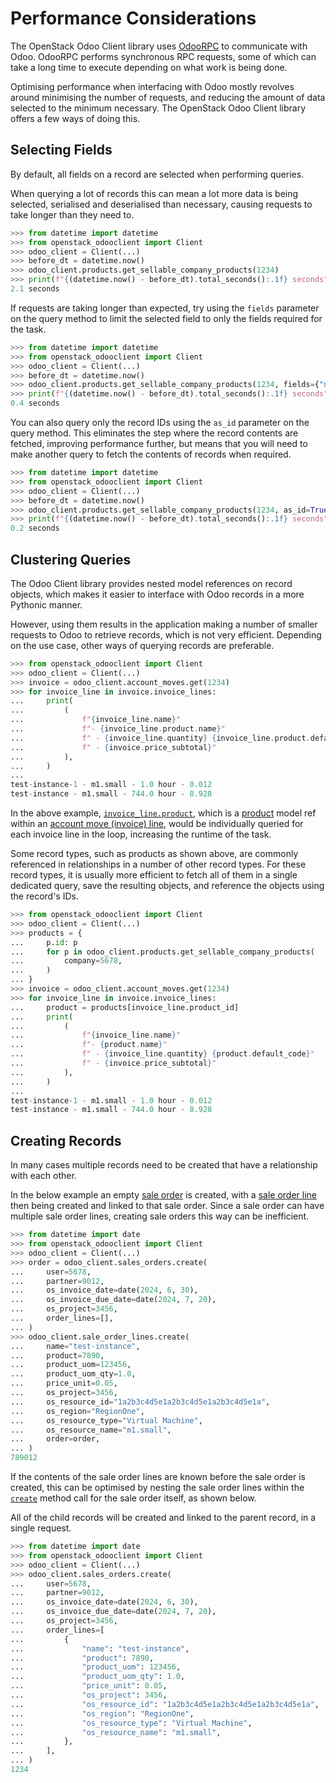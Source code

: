 # Performance Considerations

The OpenStack Odoo Client library uses [OdooRPC](https://pythonhosted.org/OdooRPC)
to communicate with Odoo. OdooRPC performs synchronous RPC requests, some of which
can take a long time to execute depending on what work is being done.

Optimising performance when interfacing with Odoo mostly revolves around minimising
the number of requests, and reducing the amount of data selected to the minimum
necessary. The OpenStack Odoo Client library offers a few ways of doing this.

## Selecting Fields

By default, all fields on a record are selected when performing queries.

When querying a lot of records this can mean a lot more data is being selected,
serialised and deserialised than necessary, causing requests to take longer
than they need to.

```python
>>> from datetime import datetime
>>> from openstack_odooclient import Client
>>> odoo_client = Client(...)
>>> before_dt = datetime.now()
>>> odoo_client.products.get_sellable_company_products(1234)
>>> print(f"{(datetime.now() - before_dt).total_seconds():.1f} seconds")
2.1 seconds
```

If requests are taking longer than expected, try using the `fields` parameter on the
query method to limit the selected field to only the fields required for the task.

```python
>>> from datetime import datetime
>>> from openstack_odooclient import Client
>>> odoo_client = Client(...)
>>> before_dt = datetime.now()
>>> odoo_client.products.get_sellable_company_products(1234, fields={"name", "default_code"})
>>> print(f"{(datetime.now() - before_dt).total_seconds():.1f} seconds")
0.4 seconds
```

You can also query only the record IDs using the `as_id` parameter on
the query method. This eliminates the step where the record contents are fetched,
improving performance further, but means that you will need to make another query
to fetch the contents of records when required.

```python
>>> from datetime import datetime
>>> from openstack_odooclient import Client
>>> odoo_client = Client(...)
>>> before_dt = datetime.now()
>>> odoo_client.products.get_sellable_company_products(1234, as_id=True)
>>> print(f"{(datetime.now() - before_dt).total_seconds():.1f} seconds")
0.2 seconds
```

## Clustering Queries

The Odoo Client library provides nested model references on record objects,
which makes it easier to interface with Odoo records in a more Pythonic manner.

However, using them results in the application making a number of smaller
requests to Odoo to retrieve records, which is not very efficient.
Depending on the use case, other ways of querying records are preferable.

```python
>>> from openstack_odooclient import Client
>>> odoo_client = Client(...)
>>> invoice = odoo_client.account_moves.get(1234)
>>> for invoice_line in invoice.invoice_lines:
...     print(
...         (
...             f"{invoice_line.name}"
...             f"- {invoice_line.product.name}"
...             f" - {invoice_line.quantity} {invoice_line.product.default_code}"
...             f" - {invoice.price_subtotal}"
...         ),
...     )
...
test-instance-1 - m1.small - 1.0 hour - 0.012
test-instance - m1.small - 744.0 hour - 8.928
```

In the above example, [`invoice_line.product`](managers/account-move-line.md#product),
which is a [product](managers/product.md) model ref within an
[account move (invoice) line](managers/account-move-line.md), would be
individually queried for each invoice line in the loop, increasing the runtime
of the task.

Some record types, such as products as shown above, are commonly referenced in
relationships in a number of other record types. For these record types,
it is usually more efficient to fetch all of them in a single dedicated query,
save the resulting objects, and reference the objects using the record's IDs.

```python
>>> from openstack_odooclient import Client
>>> odoo_client = Client(...)
>>> products = {
...     p.id: p
...     for p in odoo_client.products.get_sellable_company_products(
...         company=5678,
...     )
... }
>>> invoice = odoo_client.account_moves.get(1234)
>>> for invoice_line in invoice.invoice_lines:
...     product = products[invoice_line.product_id]
...     print(
...         (
...             f"{invoice_line.name}"
...             f"- {product.name}"
...             f" - {invoice_line.quantity} {product.default_code}"
...             f" - {invoice.price_subtotal}"
...         ),
...     )
...
test-instance-1 - m1.small - 1.0 hour - 0.012
test-instance - m1.small - 744.0 hour - 8.928
```

## Creating Records

In many cases multiple records need to be created that have a relationship
with each other.

In the below example an empty [sale order](managers/sale-order.md) is created,
with a [sale order line](managers/sale-order-line.md) then being created and
linked to that sale order. Since a sale order can have multiple sale order
lines, creating sale orders this way can be inefficient.

```python
>>> from datetime import date
>>> from openstack_odooclient import Client
>>> odoo_client = Client(...)
>>> order = odoo_client.sales_orders.create(
...     user=5678,
...     partner=9012,
...     os_invoice_date=date(2024, 6, 30),
...     os_invoice_due_date=date(2024, 7, 20),
...     os_project=3456,
...     order_lines=[],
... )
>>> odoo_client.sale_order_lines.create(
...     name="test-instance",
...     product=7890,
...     product_uom=123456,
...     product_uom_qty=1.0,
...     price_unit=0.05,
...     os_project=3456,
...     os_resource_id="1a2b3c4d5e1a2b3c4d5e1a2b3c4d5e1a",
...     os_region="RegionOne",
...     os_resource_type="Virtual Machine",
...     os_resource_name="m1.small",
...     order=order,
... )
789012
```

If the contents of the sale order lines are known before the sale order is
created, this can be optimised by nesting the sale order lines within the
[`create`](managers/index.md#create) method call for the sale order itself,
as shown below.

All of the child records will be created and linked to the parent record,
in a single request.

```python
>>> from datetime import date
>>> from openstack_odooclient import Client
>>> odoo_client = Client(...)
>>> odoo_client.sales_orders.create(
...     user=5678,
...     partner=9012,
...     os_invoice_date=date(2024, 6, 30),
...     os_invoice_due_date=date(2024, 7, 20),
...     os_project=3456,
...     order_lines=[
...         {
...             "name": "test-instance",
...             "product": 7890,
...             "product_uom": 123456,
...             "product_uom_qty": 1.0,
...             "price_unit": 0.05,
...             "os_project": 3456,
...             "os_resource_id": "1a2b3c4d5e1a2b3c4d5e1a2b3c4d5e1a",
...             "os_region": "RegionOne",
...             "os_resource_type": "Virtual Machine",
...             "os_resource_name": "m1.small",
...         },
...     ],
... )
1234
```
